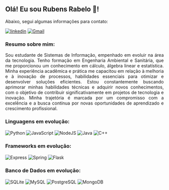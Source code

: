 ## Olá! Eu sou Rubens Rabelo 👋!

Abaixo, segui algumas informações para contato:

[![linkedin](https://img.shields.io/badge/LinkedIn-0077B5?style=for-the-badge&logo=linkedin&logoColor=white)](https://www.linkedin.com/in/rubens-rabelo/) [![Gmail](https://img.shields.io/badge/Gmail-D14836?style=for-the-badge&logo=gmail&logoColor=white)](rubensrabelo@alu.ufc.br)

### Resumo sobre mim:

<div>
<p style="text-align: justify">
Sou estudante de Sistemas de Informação, empenhado em evoluir na área da tecnologia. Tenho formação em Engenharia Ambiental e Sanitária, que me proporcionou um conhecimento em cálculo, álgebra linear e estatística. Minha experiência acadêmica e prática me capacitou em relação à melhoria e à inovação de processos, habilidades essenciais para otimizar e desenvolver soluções eficientes. Estou constantemente buscando aprimorar minhas habilidades técnicas e adquirir novos conhecimentos, com o objetivo de contribuir significativamente em projetos de tecnologia e inovação. Minha trajetória é marcada por um compromisso com a excelência e a busca contínua por novas oportunidades de aprendizado e crescimento profissional.
</p>
</div>

### Linguagens em evolução:

<div style="display: inline-block;">
    <img align="center" alt="Python" src="https://img.shields.io/badge/Python-3776AB?style=for-the-badge&logo=python&logoColor=white"/>
    <img align="center" alt="JavaScript" src="https://img.shields.io/badge/JavaScript-F7DF1E?style=for-the-badge&logo=javascript&logoColor=black" />
    <img align="center" alt="NodeJS" src="https://img.shields.io/badge/Node.js-43853D?style=for-the-badge&logo=node.js&logoColor=white" />
    <img align="center" alt="Java" src="https://img.shields.io/badge/Java-ED8B00?style=for-the-badge&logo=openjdk&logoColor=white" />
    <img align="center" alt="C++" src="https://img.shields.io/badge/C%2B%2B-00599C?style=for-the-badge&logo=c%2B%2B&logoColor=white" />
    <img align="center" alt="" src=""/>
</div>


### Frameworks em evolução:

<div style="display: inline-block;">
    <img align="center" alt="Express" src="https://img.shields.io/badge/Express.js-404D59?style=for-the-badge
    "/>
    <img align="center" alt="Spring" src="https://img.shields.io/badge/Spring-6DB33F?style=for-the-badge&logo=spring&logoColor=white"/>
    <img align="center" alt="Flask" src="https://img.shields.io/badge/Flask-000000?style=for-the-badge&logo=flask&logoColor=white"/>
    <img align="center" alt="" src=""/>
</div>

### Banco de Dados em evolução:

<div style="display: inline-block;">
    <img align="center" alt="SQLite" src="https://img.shields.io/badge/SQLite-07405E?style=for-the-badge&logo=sqlite&logoColor=white
    "/>
    <img align="center" alt="MySQL" src="https://img.shields.io/badge/MySQL-00000F?style=for-the-badge&logo=mysql&logoColor=white"/>
    <img align="center" alt="PostgreSQL" src="https://img.shields.io/badge/PostgreSQL-316192?style=for-the-badge&logo=postgresql&logoColor=white"/>
    <img align="center" alt="MongoDB" src="https://img.shields.io/badge/MongoDB-4EA94B?style=for-the-badge&logo=mongodb&logoColor=white"/>
    <img align="center" alt="" src=""/>
</div>
